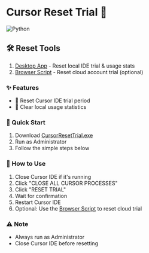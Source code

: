 # Cursor Reset Trial 🔄

![Python](https://img.shields.io/badge/python-3.10-blue.svg)

## 🛠 Reset Tools

1. [Desktop App](https://github.com/ovftank/cursor-reset-trial/releases/tag/v1.0.0) - Reset local IDE trial & usage stats
2. [Browser Script](https://github.com/ovftank/cursor-reset-trial/tree/main/tampermonkey-script) - Reset cloud account trial (optional)

### ✨ Features

- 🔄 Reset Cursor IDE trial period
- 🚫 Clear local usage statistics

### 🚀 Quick Start

1. Download [CursorResetTrial.exe](https://github.com/ovftank/cursor-reset-trial/releases/download/v1.0.0/CursorResetTrial.exe)
2. Run as Administrator
3. Follow the simple steps below

### 📝 How to Use

1. Close Cursor IDE if it's running
2. Click "CLOSE ALL CURSOR PROCESSES"
3. Click "RESET TRIAL"
4. Wait for confirmation
5. Restart Cursor IDE
6. Optional: Use the [Browser Script](https://github.com/ovftank/cursor-reset-trial/tree/main/tampermonkey-script) to reset cloud trial

### ⚠️ Note

- Always run as Administrator
- Close Cursor IDE before resetting
